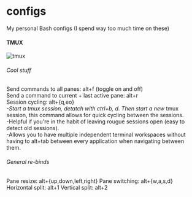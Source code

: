 # configs
My personal Bash configs (I spend way too much time on these)  


#### TMUX
![tmux](https://cloud.githubusercontent.com/assets/22798226/23110917/a7294932-f6d9-11e6-9c5f-8e64dceae768.png)

###### Cool stuff
Send commands to all panes: alt+f (toggle on and off)  
Send a command to current + last active pane: alt+r  
Session cycling: alt+{q,eo}  
    _-Start a tmux session, detatch with ctrl+b, d. Then start a new_
     tmux session, this command allows for quick cycling between the sessions.  
    -Helpful if you're in the habit of leaving rougue sessions open (easy to detect old sessions).   
    -Allows you to have multiple independent terminal workspaces without having to alt+tab between 
     every application when navigating between them.   

###### General re-binds
Pane resize: alt+{up,down,left,right}
Pane switching: alt+{w,a,s,d}  
Horizontal split: alt+1
Vertical split: alt+2


